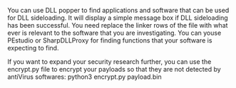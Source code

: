 You can use DLL popper to find applications and software that can be used for DLL sideloading. It will display a simple message box if DLL sideloading has been successful.
You need replace the linker rows of the file with what ever is relevant to the software that you are investigating. You can youse PEstudio or SharpDLLProxy for finding functions that your software is expecting to find.

If you want to expand your security research further, you can use the encrypt.py file to encrypt your payloads so that they are not detected by antiVirus softwares:
python3 encrypt.py payload.bin 

